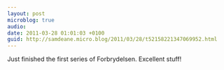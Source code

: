 ```yaml
---
layout: post
microblog: true
audio: 
date: 2011-03-28 01:01:03 +0100
guid: http://samdeane.micro.blog/2011/03/28/t52158221347069952.html
---
```

Just finished the first series of Forbrydelsen. Excellent stuff!

